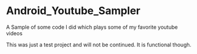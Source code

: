 # Android_Youtube_Sampler
A Sample of some code I did which plays some of my favorite youtube videos

This was just a test project and will not be continued. It is functional though. 
